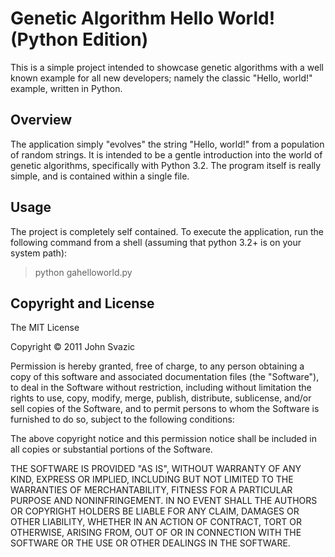 # Genetic Algorithm Hello World! (Python Edition)

This is a simple project intended to showcase genetic algorithms with a well 
known example for all new developers; namely the classic "Hello, world!" 
example, written in Python.

## Overview

The application simply "evolves" the string "Hello, world!" from a population 
of random strings.  It is intended to be a gentle introduction into the world
of genetic algorithms, specifically with Python 3.2.  The program itself is 
really simple, and is contained within a single file.

## Usage

The project is completely self contained. To execute the application, run
the following command from a shell (assuming that python 3.2+ is on your 
system path):

> python gahelloworld.py

## Copyright and License

The MIT License

Copyright &copy; 2011 John Svazic

Permission is hereby granted, free of charge, to any person obtaining a copy
of this software and associated documentation files (the "Software"), to deal
in the Software without restriction, including without limitation the rights
to use, copy, modify, merge, publish, distribute, sublicense, and/or sell
copies of the Software, and to permit persons to whom the Software is
furnished to do so, subject to the following conditions:

The above copyright notice and this permission notice shall be included in
all copies or substantial portions of the Software.

THE SOFTWARE IS PROVIDED "AS IS", WITHOUT WARRANTY OF ANY KIND, EXPRESS OR
IMPLIED, INCLUDING BUT NOT LIMITED TO THE WARRANTIES OF MERCHANTABILITY,
FITNESS FOR A PARTICULAR PURPOSE AND NONINFRINGEMENT. IN NO EVENT SHALL THE
AUTHORS OR COPYRIGHT HOLDERS BE LIABLE FOR ANY CLAIM, DAMAGES OR OTHER
LIABILITY, WHETHER IN AN ACTION OF CONTRACT, TORT OR OTHERWISE, ARISING FROM,
OUT OF OR IN CONNECTION WITH THE SOFTWARE OR THE USE OR OTHER DEALINGS IN
THE SOFTWARE.